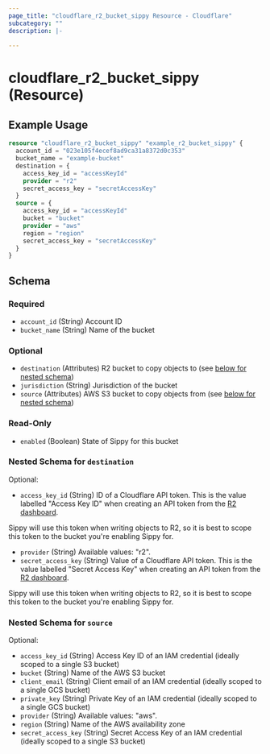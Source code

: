 ```yaml
---
page_title: "cloudflare_r2_bucket_sippy Resource - Cloudflare"
subcategory: ""
description: |-
  
---
```


# cloudflare_r2_bucket_sippy (Resource)



## Example Usage

```terraform
resource "cloudflare_r2_bucket_sippy" "example_r2_bucket_sippy" {
  account_id = "023e105f4ecef8ad9ca31a8372d0c353"
  bucket_name = "example-bucket"
  destination = {
    access_key_id = "accessKeyId"
    provider = "r2"
    secret_access_key = "secretAccessKey"
  }
  source = {
    access_key_id = "accessKeyId"
    bucket = "bucket"
    provider = "aws"
    region = "region"
    secret_access_key = "secretAccessKey"
  }
}
```

<!-- schema generated by tfplugindocs -->
## Schema

### Required

- `account_id` (String) Account ID
- `bucket_name` (String) Name of the bucket

### Optional

- `destination` (Attributes) R2 bucket to copy objects to (see [below for nested schema](#nestedatt--destination))
- `jurisdiction` (String) Jurisdiction of the bucket
- `source` (Attributes) AWS S3 bucket to copy objects from (see [below for nested schema](#nestedatt--source))

### Read-Only

- `enabled` (Boolean) State of Sippy for this bucket

<a id="nestedatt--destination"></a>
### Nested Schema for `destination`

Optional:

- `access_key_id` (String) ID of a Cloudflare API token.
This is the value labelled "Access Key ID" when creating an API
token from the [R2 dashboard](https://dash.cloudflare.com/?to=/:account/r2/api-tokens).

Sippy will use this token when writing objects to R2, so it is
best to scope this token to the bucket you're enabling Sippy for.
- `provider` (String) Available values: "r2".
- `secret_access_key` (String) Value of a Cloudflare API token.
This is the value labelled "Secret Access Key" when creating an API
token from the [R2 dashboard](https://dash.cloudflare.com/?to=/:account/r2/api-tokens).

Sippy will use this token when writing objects to R2, so it is
best to scope this token to the bucket you're enabling Sippy for.


<a id="nestedatt--source"></a>
### Nested Schema for `source`

Optional:

- `access_key_id` (String) Access Key ID of an IAM credential (ideally scoped to a single S3 bucket)
- `bucket` (String) Name of the AWS S3 bucket
- `client_email` (String) Client email of an IAM credential (ideally scoped to a single GCS bucket)
- `private_key` (String) Private Key of an IAM credential (ideally scoped to a single GCS bucket)
- `provider` (String) Available values: "aws".
- `region` (String) Name of the AWS availability zone
- `secret_access_key` (String) Secret Access Key of an IAM credential (ideally scoped to a single S3 bucket)


